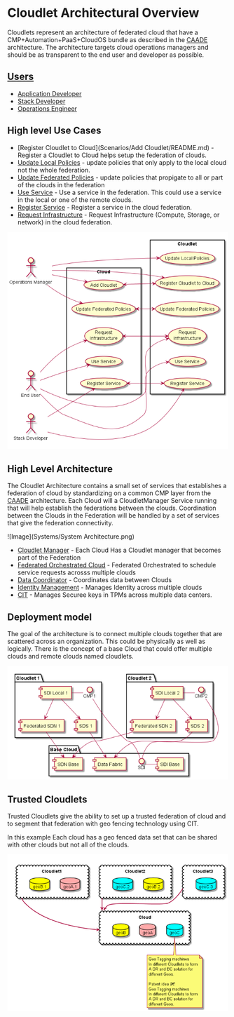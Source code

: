 # Cloudlet Architectural Overview

Cloudlets represent an architecture of federated cloud that have a CMP+Automation+PaaS+CloudOS bundle as described
in the [CAADE](https://github.com/CAADE/Caade/blob/master/design/README.md) architecture. The architecture targets cloud operations
managers and should be as transparent to the end user and developer as possible.

## [Users](Actors/README.md)

 * [Application Developer](Actors/ApplicationDeveloper/README.md)
 * [Stack Developer](Actors/OperationsManager/README.md)
 * [Operations Engineer](Actors/StackDeveloper/README.md)

## High level Use Cases

* [Register Cloudlet to Cloud](Scenarios/Add Cloudlet/README.md) - Register a Cloudlet to Cloud helps setup the federation of clouds.
* [Update Local Policies](Scenarios/Update%20Local%20Policies/README.md) - update policies that only apply to the local cloud not the whole federation.
* [Update Federated Policies](Scenarios/Update%20Federated%20Policies/README.md) - update policies that propigate to all or part of the clouds in the federation
* [Use Service](Scenarios/Use%20Service/README.md) - Use a service in the federation. This could use a service in the local or one of the remote clouds.
* [Register Service](Scenarios/Register%20Service/README.md) - Register a service in the cloud federation.
* [Request Infrastructure](Scenarios/Request%20Infrastructure/README.md) - Request Infrastructure (Compute, Storage, or network) in the cloud federation.

![Image](Actors/UseCases.png)

## High Level Architecture

The Cloudlet Architecture contains a small set of services that establishes a federation of cloud by standardizing on a
common CMP layer from the [CAADE](https://github.com/CAADE/Caade/blob/master/design/README.md) architecture. Each Cloud will
a CloudletManager Service running that will help establish the federations between the clouds. Coordination between the
Clouds in the Federation will be handled by a set of services that give the federation connectivity.

![Image](Systems/System Architecture.png)

* [Cloudlet Manager](Systems/Cloudlet%20Manager/README.md) -  Each Cloud Has a Cloudlet manager that becomes part of the Federation
* [Federated Orchestrated Cloud](Systems/Federated%20Orchestrated%20Cloud/README.md) - Federated Orchestrated to schedule service requests acrosss multiple clouds
* [Data Coordinator](Systems/Data%20Coordinator/README.md) - Coordinates data between Clouds
* [Identity Management](Identity%20Management/README.md) - Manages Identity across multiple clouds
* [CIT](Systems/CIT/README.md) - Manages Securee keys in TPMs across multiple data centers.


## Deployment model

The goal of the architecture is to connect multiple clouds together that are scattered across an organization.
This could be physically as well as logically. There is the concept of a base Cloud that could offer multiple
clouds and remote clouds named cloudlets.

![Image](HighLevelComponent.png)

## Trusted Cloudlets

Trusted Cloudlets give the ability to set up a trusted federation of cloud and to segment that federation 
with geo fencing technology using CIT.

In this example Each cloud has a geo fenced data set that can be shared with other clouds but not all of the clouds.

![Image](Trusted%20Cloudlet.png)
